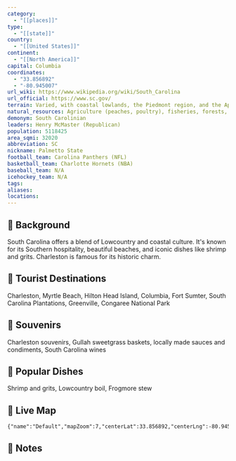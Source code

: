 ```yaml
---
category:
  - "[[places]]"
type:
  - "[[state]]"
country:
  - "[[United States]]"
continent:
  - "[[North America]]"
capital: Columbia
coordinates:
  - "33.856892"
  - "-80.945007"
url_wiki: https://www.wikipedia.org/wiki/South_Carolina
url_official: https://www.sc.gov/
terrain: Varied, with coastal lowlands, the Piedmont region, and the Appalachian Mountains.
natural_resources: Agriculture (peaches, poultry), fisheries, forests, water resources
demonym: South Carolinian
leaders: Henry McMaster (Republican)
population: 5118425
area_sqmi: 32020
abbreviation: SC
nickname: Palmetto State
football_team: Carolina Panthers (NFL)
basketball_team: Charlotte Hornets (NBA)
baseball_team: N/A
icehockey_team: N/A
tags: 
aliases: 
locations:
---
```

## 🌱 Background
South Carolina offers a blend of Lowcountry and coastal culture. It's known for its Southern hospitality, beautiful beaches, and iconic dishes like shrimp and grits. Charleston is famous for its historic charm.

## 📌 Tourist Destinations
Charleston, Myrtle Beach, Hilton Head Island, Columbia, Fort Sumter, South Carolina Plantations, Greenville, Congaree National Park

## 🎁 Souvenirs
Charleston souvenirs, Gullah sweetgrass baskets, locally made sauces and condiments, South Carolina wines

## 🍲 Popular Dishes
Shrimp and grits, Lowcountry boil, Frogmore stew

## 📡 Live Map
```mapview
{"name":"Default","mapZoom":7,"centerLat":33.856892,"centerLng":-80.945007,"query":"","chosenMapSource":0}
```

## 📒 Notes

